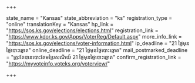 +++

state_name = "Kansas"
state_abbreviation = "ks"
registration_type = "online"
translationKey = "Kansas"
hp_link = "https://sos.ks.gov/elections/elections.html"
registration_link = "https://www.kdor.ks.gov/Apps/VoterReg/Default.aspx"
more_info_link = "https://sos.ks.gov/elections/voter-information.html"
ip_deadline = "21 ថ្ងៃមុនថ្ងៃបោះឆ្នោត"
online_deadline = "21 ថ្ងៃមុនថ្ងៃបោះឆ្នោត"
mail_postmarked_deadline = "ត្រូវតែបានបោះតែមប្រៃសណីយ៍ 21 ថ្ងៃមុនថ្ងៃបោះឆ្នោត"
confirm_registration_link = "https://myvoteinfo.voteks.org/voterview/"

+++